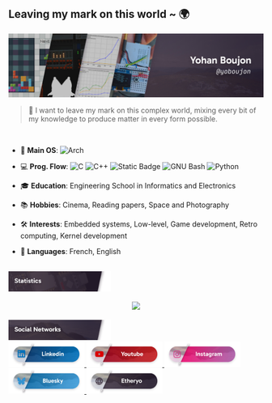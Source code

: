 ## Leaving my mark on this **world** ~ 🌍
<div align="center">
	<img src="img/header.jpg">
</div>

> 🔩 I want to leave my mark on this complex world, mixing every bit of my knowledge to produce matter in every form possible.

<br>

- 🐧 **Main OS**: ![Arch](https://img.shields.io/badge/-Arch%20Linux-05122A?style=flat&logo=archlinux&logoColor=FFFFFF&color=1793D1)
- 💻 **Prog. Flow**: ![C](https://img.shields.io/badge/-C-05122A?style=flat&logo=c&logoColor=FFFFFF&color=261C2C) ![C++](https://img.shields.io/badge/-C%2B%2B-05122A?style=flat&logo=c%2B%2B&logoColor=FFFFFF&color=0174BE) ![Static Badge](https://img.shields.io/badge/-VHDL-05122A?style=flat&logo=amd&logoColor=FFFFFF&color=9A031E) ![GNU Bash](https://img.shields.io/badge/-Bash-05122A?style=flat&logo=gnubash&logoColor=FFFFFF&color=0d9276) ![Python](https://img.shields.io/badge/-Python-05122A?style=flat&logo=python&logoColor=FFFFFF&color=0174BE)

- 🎓 **Education**: Engineering School in Informatics and Electronics
- 📚 **Hobbies**: Cinema, Reading papers, Space and Photography
- 🛠️ **Interests**: Embedded systems, Low-level, Game development, Retro computing, Kernel development
- 💬 **Languages**: French, English 

<br>

<div align="left">
	<img src="img/title_stats.png" width="40%">
</div>

<br>

<!-- Most Used Languages -->
<div align="center">
  <picture>
    <source
      srcset="https://github-readme-stats.vercel.app/api/top-langs/?username=yoboujon&layout=donut&size_weight=0.5&count_weight=0.5&langs_count=5&hide=html,css&theme=dark"
      media="(prefers-color-scheme: dark)"
    />
    <source
      srcset="https://github-readme-stats.vercel.app/api/top-langs/?username=yoboujon&layout=donut&size_weight=0.5&count_weight=0.5&langs_count=5&hide=html,css"
      media="(prefers-color-scheme: light), (prefers-color-scheme: no-preference)"
    />
    <img src="https://github-readme-stats.vercel.app/api/top-langs/?username=yoboujon" />
  </picture>
</div>

<br>

<div align="left">
	<img src="img/title_social.png" width="40%">
</div>

<a href="https://www.linkedin.com/in/yohan-boujon-a08511202/" target="_blank">
    <img src="img/unknown_social.png" height="50dvh" />
</a> 
<a href="https://www.youtube.com/@yoboujon" target="_blank">
    <img src="img/youtube.png" height="50dvh" />
</a> 
<a href="https://www.instagram.com/yoboujon/" target="_blank">
    <img src="img/instagram.png" height="50dvh" />
</a> 
<a href="https://bsky.app/profile/yoboujon.etheryo.fr" target="_blank">
    <img src="img/bluesky.png" height="50dvh" />
</a> 
<a href="https://www.etheryo.fr" target="_blank">
    <img src="img/etheryo.png" height="50dvh" />
</a>

